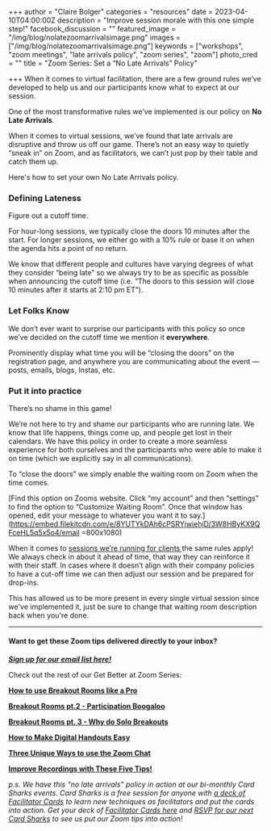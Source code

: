 +++
author = "Claire Bolger"
categories = "resources"
date = 2023-04-10T04:00:00Z
description = "Improve session morale with this one simple step!"
facebook_discussion = ""
featured_image = "/img/blog/nolatezoomarrivalsimage.png"
images = ["/img/blog/nolatezoomarrivalsimage.png"]
keywords = ["workshops", "zoom meetings", "late arrivals policy", "zoom series", "zoom"]
photo_cred = ""
title = "Zoom Series: Set a “No Late Arrivals” Policy"

+++
When it comes to virtual facilitation, there are a few ground rules we’ve developed to help us and our participants know what to expect at our session.

One of the most transformative rules we’ve implemented is our policy on **No Late Arrivals**.

When it comes to virtual sessions, we’ve found that late arrivals are disruptive and throw us off our game. There’s not an easy way to quietly “sneak in” on Zoom, and as facilitators, we can’t just pop by their table and catch them up.

Here's how to set your own No Late Arrivals policy.

### Defining Lateness

Figure out a cutoff time.

For hour-long sessions, we typically close the doors 10 minutes after the start. For longer sessions, we either go with a 10% rule or base it on when the agenda hits a point of no return.

We know that different people and cultures have varying degrees of what they consider “being late” so we always try to be as specific as possible when announcing the cutoff time (i.e. “The doors to this session will close 10 minutes after it starts at 2:10 pm ET”).

### Let Folks Know

We don’t ever want to surprise our participants with this policy so once we’ve decided on the cutoff time we mention it **everywhere**.

Prominently display what time you will be “closing the doors” on the registration page, and anywhere you are communicating about the event — posts, emails, blogs, Instas, etc.

### Put it into practice

There’s no shame in this game!

We’re not here to try and shame our participants who are running late. We know that life happens, things come up, and people get lost in their calendars. We have this policy in order to create a more seamless experience for both ourselves and the participants who were able to make it on time (which we explicitly say in all communications).

To “close the doors” we simply enable the waiting room on Zoom when the time comes.

[Find this option on Zooms website. Click “my account” and then “settings” to find the option to “Customize Waiting Room”. Once that window has opened, edit your message to whatever you want it to say.](https://embed.filekitcdn.com/e/8YUTYkDAh6cPSRYjwiehjD/3W8HByKX9QFceHL5q5x5o4/email =800x1080)

When it comes to [sessions we’re running for clients ](https://www.facilitator.cards/trainings/)the same rules apply! We always check in about it ahead of time, that way they can reinforce it with their staff. In cases where it doesn’t align with their company policies to have a cut-off time we can then adjust our session and be prepared for drop-ins.

This has allowed us to be more present in every single virtual session since we've implemented it, just be sure to change that waiting room description back when you're done.

***

#### Want to get these Zoom tips delivered directly to your inbox?

[**_Sign up for our email list here!_**](https://facilitatorcards.ck.page/6e80ec00fe "Sign up for our email list here!")

Check out the rest of our Get Better at Zoom Series:

[**How to use Breakout Rooms like a Pro**](https://www.facilitator.cards/blog/zoom-series-how-to-use-breakout-rooms-like-a-pro/)

[**Breakout Rooms pt.2 - Participation Boogaloo**](https://www.facilitator.cards/blog/zoom-series-how-to-avoid-drop-off-in-breakout-rooms/)

[**Breakout Rooms pt. 3 - Why do Solo Breakouts**](https://www.facilitator.cards/blog/zoom-series-the-power-of-solo-break-out-rooms/)

[**How to Make Digital Handouts Easy**](https://www.facilitator.cards/blog/how-to-make-digital-handouts-easy/)

[**Three Unique Ways to use the Zoom Chat**](https://www.facilitator.cards/blog/three-unique-ways-to-use-the-zoom-chat/)

[**Improve Recordings with These Five Tips!**](https://www.facilitator.cards/blog/zoom-series-improve-recordings-with-these-five-tips/)

_p.s. We have this "no late arrivals" policy in action at our bi-monthly Card Sharks events. Card Sharks is a free session for anyone with_ [_a deck of Facilitator Cards_](shop.facilitator.cards) _to learn new techniques as facilitators and put the cards into action. Get your deck of_ [_Facilitator Cards here_](shop.facilitator.cards) _and_ [_RSVP for our next Card Sharks_](lu.ma/cardsharks) _to see us put our Zoom tips into action!_
